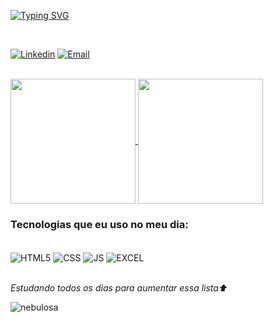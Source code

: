 


[![Typing SVG](https://readme-typing-svg.demolab.com?font=Fira+Code&size=30&pause=1000&random=false&width=435&lines=Ol%C3%A1%2C+seja+bem+vindo!;Meu+nome+%C3%A9+Thiago%2C;Desenvolvedor+FrontEnd)](https://git.io/typing-svg)

<br>

[![Linkedin](https://img.shields.io/badge/LinkedIn-0077B5?style=for-the-badge&logo=linkedin&logoColor=white)](https://www.linkedin.com/in/thiagoanacleto/)
[![Email](https://img.shields.io/badge/Gmail-D14836?style=for-the-badge&logo=gmail&logoColor=white)](thiagonegree@icloud.com)

<br>

<a href="https://github.com/anuraghazra/github-readme-stats">
  <img height=200 align="center" src="https://github-readme-stats.vercel.app/api?username=thiagonegre&show_icons=true&theme=transparent" />
</a>
<a href="https://github.com/anuraghazra/convoychat">
  <img height=200 align="center" src="https://github-readme-stats.vercel.app/api/top-langs?username=thiagonegre&layout=compact&langs_count=8&card_width=320" />
</a>
<br>

### Tecnologias que eu uso no meu dia:
<div style="display: inline_block"><br/>
<img align="center" alt="HTML5" src="https://img.shields.io/badge/HTML5-E34F26?style=for-the-badge&logo=html5&logoColor=white">
<img align="center" alt="CSS" src="https://img.shields.io/badge/CSS-239120?&style=for-the-badge&logo=css3&logoColor=white">
<img align="center" alt="JS" src="https://img.shields.io/badge/JavaScript-F7DF1E?style=for-the-badge&logo=javascript&logoColor=black">
<img align="center" alt="EXCEL" src="https://img.shields.io/badge/Microsoft_Excel-217346?style=for-the-badge&logo=microsoft-excel&logoColor=white">

</div></br>

<i>Estudando todos os dias para aumentar essa lista⬆️ </i>

 ![nebulosa](https://www.pngall.com/wp-content/uploads/10/Nebula-PNG-Picture.png) 



